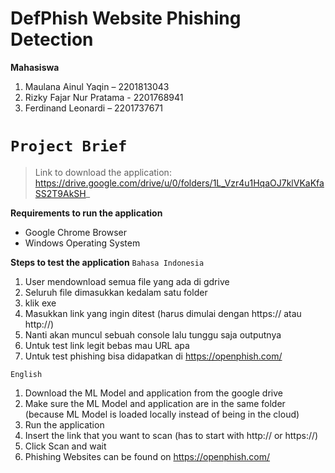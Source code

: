 # DefPhish Website Phishing Detection

**Mahasiswa**

1. Maulana Ainul Yaqin – 2201813043 
2. Rizky Fajar Nur Pratama - 2201768941 
3. Ferdinand Leonardi – 2201737671 

# `Project Brief`

> Link to download the application:
https://drive.google.com/drive/u/0/folders/1L_Vzr4u1HqaOJ7klVKaKfaSS2T9AkSH_

**Requirements to run the application**
- Google Chrome Browser
- Windows Operating System

**Steps to test the application**
`Bahasa Indonesia`
1. User mendownload semua file yang ada di gdrive
2. Seluruh file dimasukkan kedalam satu folder
3. klik exe
4. Masukkan link yang ingin ditest (harus dimulai dengan https:// atau http://)
5. Nanti akan muncul sebuah console lalu tunggu saja outputnya
6. Untuk test link legit bebas mau URL apa
7. Untuk test phishing bisa didapatkan di https://openphish.com/

`English`
1. Download the ML Model and application from the google drive
2. Make sure the ML Model and application are in the same folder (because ML Model is loaded locally instead of being in the cloud)
3. Run the application
4. Insert the link that you want to scan (has to start with http:// or https://)
5. Click Scan and wait
6. Phishing Websites can be found on https://openphish.com/






